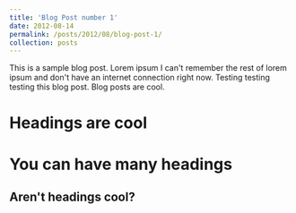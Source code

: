 ```yaml
---
title: 'Blog Post number 1'
date: 2012-08-14
permalink: /posts/2012/08/blog-post-1/
collection: posts
---
```


This is a sample blog post. Lorem ipsum I can't remember the rest of lorem ipsum and don't have an internet connection right now. Testing testing testing this blog post. Blog posts are cool.

Headings are cool
======

You can have many headings
======

Aren't headings cool?
------
